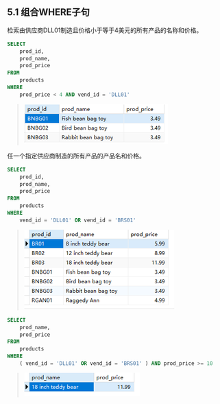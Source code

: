 ## 5.1 组合WHERE子句

检索由供应商DLL01制造且价格小于等于4美元的所有产品的名称和价格。

```sql
SELECT
	prod_id,
	prod_name,
	prod_price 
FROM
	products 
WHERE
	prod_price < 4 AND vend_id = 'DLL01'
```

>![image-20240302081903070](./assets/image-20240302081903070.png)

任一个指定供应商制造的所有产品的产品名和价格。

```sql
SELECT
	prod_id,
	prod_name,
	prod_price 
FROM
	products 
WHERE
	vend_id = 'DLL01' OR vend_id = 'BRS01'
```

> ![image-20240302082047631](./assets/image-20240302082047631.png)

```sql
SELECT
	prod_name,
	prod_price 
FROM
	products 
WHERE
	( vend_id = 'DLL01' OR vend_id = 'BRS01' ) AND prod_price >= 10
```

> ![image-20240302082244841](./assets/image-20240302082244841.png)









